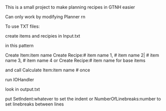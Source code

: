 This is a small project to make planning recipes in GTNH easier

Can only work by modifying Planner rn

To use TXT files:

create items and recipies in Input.txt

in this pattern

Create Item:item name
Create Recipe:# item name 1, # item name 2| # item name 3, # item name 4
or
Create Recipe:# item name
for base items

and call Calculate Item:item name # once

run IOHandler

look in output.txt

put SetIndent:whatever to set the indent or
NumberOfLinebreaks:number to set linebreaks between lines